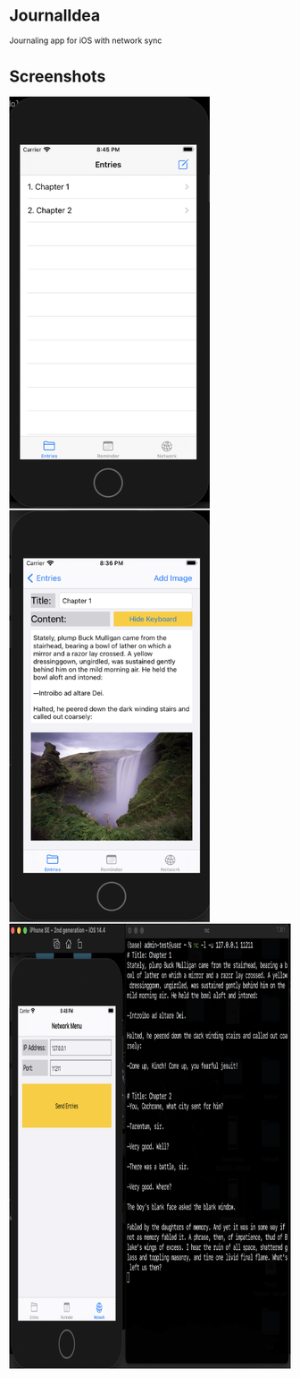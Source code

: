 # JournalIdea
Journaling app for iOS with network sync

# Screenshots

<img src="https://github.com/nemerson7/JournalIdea/blob/main/screenshots/1.png" width="359" height="736">
<img src="https://github.com/nemerson7/JournalIdea/blob/main/screenshots/2.png" width="359" height="736">
<img src="https://github.com/nemerson7/JournalIdea/blob/main/screenshots/3.png" width="912" height="795">
